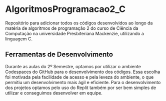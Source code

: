 # AlgoritmosProgramacao2_C
Repositório para adicionar todos os códigos desenvolvidos ao longo da matéria de algoritmos de programação 2 do curso de Ciência da Computação na universidade Presbiteriana Mackenzie, utilizando a linguagem C.

## Ferramentas de Desenvolvimento

Durante as aulas do 2º Semestre, optamos por utilizar o ambiente Codespaces do GitHub para o desenvolvimento dos códigos. Essa escolha foi motivada pela facilidade de acesso e pela leveza do ambiente, o que permitiu um desenvolvimento mais ágil e eficiente. Para o desenvolvimento dos projetos optamos pelo uso do Replit também por ser bem simples de utilizar e conseguimos desenvolver em equipe.

